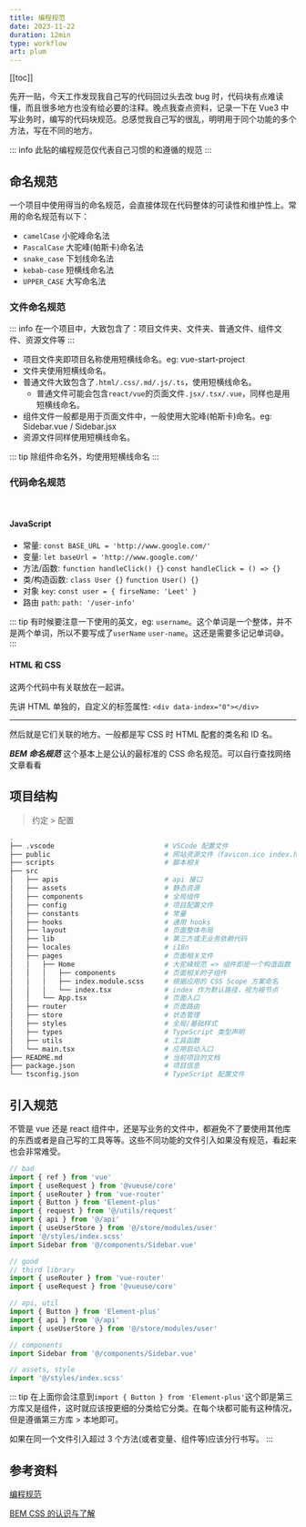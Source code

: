 ```yaml
---
title: 编程规范
date: 2023-11-22
duration: 12min
type: workflow
art: plum
---
```


[[toc]]

先开一贴，今天工作发现我自己写的代码回过头去改 bug 时，代码块有点难读懂，而且很多地方也没有给必要的注释。晚点我查点资料，记录一下在 Vue3 中写业务时，编写的代码块规范。总感觉我自己写的很乱，明明用于同个功能的多个方法，写在不同的地方。

::: info
此贴的编程规范仅代表自己习惯的和遵循的规范
:::

## 命名规范

一个项目中使用得当的命名规范，会直接体现在代码整体的可读性和维护性上。常用的命名规范有以下：

- `camelCase` 小驼峰命名法
- `PascalCase` 大驼峰(帕斯卡)命名法
- `snake_case` 下划线命名法
- `kebab-case` 短横线命名法
- `UPPER_CASE` 大写命名法

### 文件命名规范

::: info
在一个项目中，大致包含了：项目文件夹、文件夹、普通文件、组件文件、资源文件等
:::

- 项目文件夹即项目名称使用短横线命名。eg: vue-start-project
- 文件夹使用短横线命名。
- 普通文件大致包含了`.html/.css/.md/.js/.ts`，使用短横线命名。
  - 普通文件可能会包含`react/vue`的页面文件`.jsx/.tsx/.vue`，同样也是用短横线命名。
- 组件文件一般都是用于页面文件中，一般使用大驼峰(帕斯卡)命名。eg: Sidebar.vue / Sidebar.jsx
- 资源文件同样使用短横线命名。

::: tip
除组件命名外，均使用短横线命名
:::

### 代码命名规范

<br />

#### JavaScript

- 常量: `const BASE_URL = 'http://www.google.com/'`
- 变量: `let baseUrl = 'http://www.google.com/'`
- 方法/函数: `function handleClick() {}` `const handleClick = () => {}`
- 类/构造函数: `class User {}` `function User() {}`
- 对象 `key`: `const user = { firseName: 'Leet' }`
- 路由 `path`: `path: '/user-info'`

::: tip
有时候要注意一下使用的英文，eg: `username`。这个单词是一个整体，并不是两个单词，所以不要写成了`userName` `user-name`。这还是需要多记记单词:sweat_smile:。
:::

#### HTML 和 CSS

这两个代码中有关联放在一起讲。

先讲 HTML 单独的，自定义的标签属性: `<div data-index="0"></div>`

---

然后就是它们关联的地方。一般都是写 CSS 时 HTML 配套的类名和 ID 名。

**_BEM 命名规范_**
这个基本上是公认的最标准的 CSS 命名规范。可以自行查找网络文章看看

## 项目结构

> 约定 > 配置

```sh
.
├── .vscode                           # VSCode 配置文件
├── public                            # 网站资源文件（favicon.ico index.html 等）
├── scripts                           # 脚本相关
├── src
│   ├── apis                          # api 接口
│   ├── assets                        # 静态资源
│   ├── components                    # 全局组件
│   ├── config                        # 项目配置文件
│   ├── constants                     # 常量
│   ├── hooks                         # 通用 hooks
│   ├── layout                        # 页面整体布局
│   ├── lib                           # 第三方或无业务依赖代码
│   ├── locales                       # i18n
│   ├── pages                         # 页面相关文件
│   │   ├── Home                      # 大驼峰规范 => 组件即是一个构造函数
│   │   │   ├── components            # 页面相关的子组件
│   │   │   ├── index.module.scss     # 根据应用的 CSS Scope 方案命名
│   │   │   └── index.tsx             # index 作为默认路径，视为根节点
│   │   └── App.tsx                   # 页面入口
│   ├── router                        # 页面路由
│   ├── store                         # 状态管理
│   ├── styles                        # 全局/基础样式
│   ├── types                         # TypeScript 类型声明
│   ├── utils                         # 工具函数
│   └── main.tsx                      # 应用启动入口
├── README.md                         # 当前项目的文档
├── package.json                      # 项目信息
└── tsconfig.json                     # TypeScript 配置文件
```

## 引入规范

不管是 vue 还是 react 组件中，还是写业务的文件中，都避免不了要使用其他库的东西或者是自己写的工具等等。这些不同功能的文件引入如果没有规范，看起来也会非常难受。

```js
// bad
import { ref } from 'vue'
import { useRequest } from '@vueuse/core'
import { useRouter } from 'vue-router'
import { Button } from 'Element-plus'
import { request } from '@/utils/request'
import { api } from '@/api'
import { useUserStore } from '@/store/modules/user'
import '@/styles/index.scss'
import Sidebar from '@/components/Sidebar.vue'
```

```js
// good
// third library
import { useRouter } from 'vue-router'
import { useRequest } from '@vueuse/core'

// api, util
import { Button } from 'Element-plus'
import { api } from '@/api'
import { useUserStore } from '@/store/modules/user'

// components
import Sidebar from '@/components/Sidebar.vue'

// assets, style
import '@/styles/index.scss'
```

::: tip
在上面你会注意到`import { Button } from 'Element-plus'`这个即是第三方库又是组件，这时就应该按更细的分类给它分类。在每个块都可能有这种情况，但是遵循第三方库 > 本地即可。

如果在同一个文件引入超过 3 个方法(或者变量、组件等)应该分行书写。
:::

## 参考资料

[编程规范](https://notes.fe-mm.com/workflow/style-guide)

[BEM CSS 的认识与了解](https://hackmd.io/@YIHQx96xTI-K9vDjhzEfDA/S1TBmnon9)
